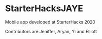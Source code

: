 # StarterHacksJAYE
Mobile app developed at StarterHacks 2020

Contributors are Jeniffer, Aryan, Yi and Elliott
